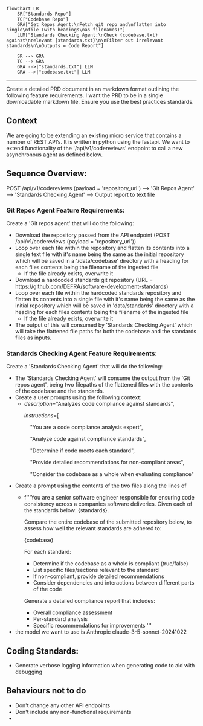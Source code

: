 
```mermaid
flowchart LR
    SR["Standards Repo"]
    TC["Codebase Repo"]
    GRA["Get Repos Agent:\nFetch git repo and\nflatten into single\nfile (with headings\nas filenames)"]
    LLM["Standards Checking Agent:\nCheck {codebase.txt} against\nrelevant {standards.txt}\n\nFilter out irrelevant standards\n\nOutputs = Code Report"]
    
    SR --> GRA
    TC --> GRA
    GRA -->|"standards.txt"| LLM
    GRA -->|"codebase.txt"| LLM

```






-----


Create a detailed PRD document in an markdown format outlining the following feature requirements.  I want the PRD to be in a single downloadable markdown file.  Ensure you use the best practices standards.
## Context

We are going to be extending an existing micro service that contains a number of REST API’s. It is written in python using the fastapi.  We want to extend functionality of the '/api/v1/codereviews' endpoint to call a new asynchronous agent as defined below.


## Sequence Overview:

POST /api/v1/codereviews (payload = 'repository_url') --> 'Git Repos Agent' --> 'Standards Checking Agent' --> Output report to text file



### Git Repos Agent Feature Requirements:

Create a 'Git repos agent' that will do the following:
- Download the repository passed from the API endpoint (POST /api/v1/codereviews (payload = 'repository_url'))
- Loop over each file within the repository and flatten its contents into a single text file with it's name being the same as the initial repository which will be saved in a '/data/codebase' directory with a heading for each files contents being the filename of the ingested file
	- If the file already exists, overwrite it
- Download a hardcoded standards git repository (URL = https://github.com/DEFRA/software-development-standards)
- Loop over each file within the hardcoded standards repository and flatten its contents into a single file with it's name being the same as the initial repository which will be saved in 'data/standards' directory with a heading for each files contents being the filename of the ingested file
	- If the file already exists, overwrite it
- The output of this will consumed by 'Standards Checking Agent' which will take the flattened file paths for both the codebase and the standards files as inputs.

### Standards Checking Agent Feature Requirements:

Create a 'Standards Checking Agent' that will do the following:
- The 'Standards Checking Agent' will consume the output from the 'Git repos agent', being two filepaths of the flattened files with the contents of the codebase and the standards.
- Create a user prompts using the following context:
	- _description_="Analyzes code compliance against standards",

            _instructions_=[

                "You are a code compliance analysis expert",

                "Analyze code against compliance standards",

                "Determine if code meets each standard",

                "Provide detailed recommendations for non-compliant areas",

                "Consider the codebase as a whole when evaluating compliance"
- Create a prompt using the contents of the two files along the lines of
	- f'''You are a senior software engineer responsible for ensuring code consistency across a companies software deliveries.
		Given each of the standards below: 
		{standards}.
		
		Compare the entire codebase of the submitted repository below, to assess how well the relevant standards are adhered to:
		
		{codebase}
		
		For each standard:
		- Determine if the codebase as a whole is compliant (true/false)
		- List specific files/sections relevant to the standard
		- If non-compliant, provide detailed recommendations
		- Consider dependencies and interactions between different parts of the code
		
		Generate a detailed compliance report that includes:
		- Overall compliance assessment
		- Per-standard analysis
		- Specific recommendations for improvements
		'''
- the model we want to use is Anthropic claude-3-5-sonnet-20241022



## Coding Standards:
- Generate verbose logging information when generating code to aid with debugging


## Behaviours not to do

- Don't change any other API endpoints
- Don't include any non-functional requirements
- 